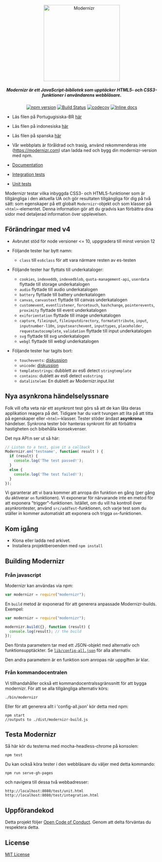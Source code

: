 <p align="center">
   <a href="https://www.npmjs.com/package/modernizr" rel="noopener" target="_blank"><img alt="Modernizr" src="./media/Modernizr-2-Logo-vertical-medium.png" width="250" /></a>
</p>

<div align="center">
  
##### Modernizr är ett JavaScript-bibliotek som upptäcker HTML5- och CSS3-funktioner i användarens webbläsare.
  
[![npm version](https://badge.fury.io/js/modernizr.svg)](https://badge.fury.io/js/modernizr)
[![Build Status](https://github.com/Modernizr/Modernizr/workflows/Testing/badge.svg)](https://github.com/Modernizr/Modernizr/actions)
[![codecov](https://codecov.io/gh/Modernizr/Modernizr/branch/master/graph/badge.svg)](https://codecov.io/gh/Modernizr/Modernizr)
[![Inline docs](https://inch-ci.org/github/Modernizr/Modernizr.svg?branch=master)](https://inch-ci.org/github/Modernizr/Modernizr)

</div>

- Läs filen på Portugugisiska-BR [här](/README.pt_br.md)
- Läs filen på indonesiska [här](/README.id.md)
- Läs filen på spanska [här](/README.sp.md)

- Vår webbplats är föråldrad och trasig, använd rekommenderas inte (https://modernizr.com) utan ladda ned och bygg din modernizr-version med npm.
- [Documentation](https://modernizr.com/docs/)
- [Integration tests](https://modernizr.github.io/Modernizr/test/integration.html)
- [Unit tests](https://modernizr.github.io/Modernizr/test/unit.html)

Modernizr testar vilka inbyggda CSS3- och HTML5-funktioner som är tillgängliga i den aktuella UA och gör resultaten tillgängliga för dig på två sätt: som egenskaper på ett globalt `Modernizr`-objekt och som klasser på `<html>`-elementet. Denna information gör att du gradvis kan förbättra dina sidor med detaljerad information över upplevelsen.

## Förändringar med v4

- Avbrutet stöd för node versioner <= 10, uppgradera till minst version 12

- Följande tester har bytt namn:
  
  - `class` till `es6class` för att vara närmare resten av es-testen

- Följande tester har flyttats till underkataloger:

  - `cookies`, `indexeddb`, `indexedblob`, `quota-management-api`, `userdata` flyttade till storage underkatalogen
  - `audio` flyttade till audio underkatalogen
  - `battery` flyttade till battery underkatalogen
  - `canvas`, `canvastext` flyttade till canvas underkatalogen
  - `customevent`, `eventlistener`, `forcetouch`, `hashchange`, `pointerevents`, `proximity` flyttade till event underkatalogen
  - `exiforientation` flyttade till image underkatalogen
  - `capture`, `fileinput`, `fileinputdirectory`, `formatattribute`, `input`, `inputnumber-l10n`, `inputsearchevent`, `inputtypes`, `placeholder`, `requestautocomplete`, `validation` flyttade till input underkatalogen
  - `svg` flyttade till svg underkatalogen
  - `webgl` flyttade till webgl underkatalogen
     
- Följande tester har tagits bort:
  
  - `touchevents`: [diskussion](https://github.com/Modernizr/Modernizr/pull/2432)
  - `unicode`: [diskussion](https://github.com/Modernizr/Modernizr/issues/2468)
  - `templatestrings`: dubblett av es6 detect `stringtemplate`
  - `contains`: dublett av es6 detect `es6string`
  - `datalistelem`: En dublett av Modernizr.input.list

## Nya asynkrona händelselyssnare

Folk vill ofta veta när ett asynkront test görs så att de kan låta deras applikation reagera på det.
Tidigare har du varit tvungen att lita på att titta på egenskaper eller `<html>`-klasser. Tester stöder ändast **asynkrona** händelser.
Synkrona tester bör hanteras synkront för att förbättra hastigheten och bibehålla konsekvenser.

Det nya API:n ser ut så här:

```js
// Listen to a test, give it a callback
Modernizr.on('testname', function( result ) {
  if (result) {
    console.log('The test passed!');
  }
  else {
    console.log('The test failed!');
  }
});
```

Vi garanterar att vi bara kommer att anropa din funktion en gång (per gång du aktiverar `on` funktionen). Vi exponerar för närvarande inte
en metod för att exponera "trigger"-funktionen. Istället, om du vill ha kontroll över asynkrontester, använd
`src/addTest`-funktionen, och varje test som du ställer in kommer automatiskt att exponera och trigga `on`-funktionen.

## Kom igång

- Klona eller ladda ned arkivet.
- Installera projektberoenden med `npm install`

## Building Modernizr 

### Från javascript

Modernizr kan användas via npm:

```js
var modernizr = require("modernizr");
```

En `build` metod är exponerad för att generera anpassade Modernizr-builds. Exempel:

```javascript
var modernizr = require("modernizr");

modernizr.build({}, function (result) {
  console.log(result); // the build
});
```

Den första parametern tar med ett JSON-objekt med alternativ och funktionsupptäckter. Se [`lib/config-all.json`](lib/config-all.json) för alla alternativ.

Den andra parametern är en funktion som anropas när uppgiften är klar.

### Från kommandocentralen

Vi tillhandahåller också ett kommandocentralssgränssnitt för att bygga modernizr.
För att se alla tillgängliga alternativ körs:

```shell
./bin/modernizr
```

Eller för att generera allt i 'config-all.json' kör detta med npm:

```shell
npm start
//outputs to ./dist/modernizr-build.js
```

## Testa Modernizr

Så här kör du testerna med mocha-headless-chrome på konsolen:

```shell
npm test
```

Du kan också köra tester i den webbläsare du väljer med detta kommando:

```shell
npm run serve-gh-pages
```

och navigera till dessa två webbadresser:

```shell
http://localhost:8080/test/unit.html
http://localhost:8080/test/integration.html
```

## Uppförandekod

Detta projekt följer [Open Code of Conduct](https://github.com/Modernizr/Modernizr/blob/master/.github/CODE_OF_CONDUCT.md). 
Genom att delta förväntas du respektera detta.


## License

[MIT License](https://opensource.org/licenses/MIT)
